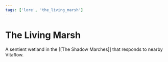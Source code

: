 ```yaml
---
tags: ['lore', 'the_living_marsh']
---
```


# The Living Marsh
A sentient wetland in the [[The Shadow Marches]] that responds to nearby Vitaflow.